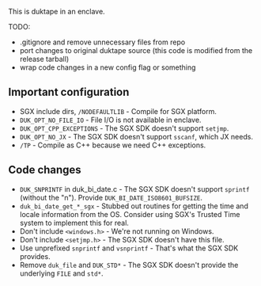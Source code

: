 This is duktape in an enclave.

TODO:
- .gitignore and remove unnecessary files from repo
- port changes to original duktape source (this code is modified from the release tarball)
- wrap code changes in a new config flag or something

## Important configuration
- SGX include dirs, `/NODEFAULTLIB` - Compile for SGX platform.
- `DUK_OPT_NO_FILE_IO` - File I/O is not available in enclave.
- `DUK_OPT_CPP_EXCEPTIONS` - The SGX SDK doesn't support `setjmp`.
- `DUK_OPT_NO_JX` - The SGX SDK doesn't support `sscanf`, which JX needs.
- `/TP` - Compile as C++ because we need C++ exceptions.

## Code changes
- `DUK_SNPRINTF` in duk_bi_date.c - The SGX SDK doesn't support `sprintf` (without the "n"). Provide `DUK_BI_DATE_ISO8601_BUFSIZE`.
- `duk_bi_date_get_*_sgx` - Stubbed out routines for getting the time and locale information from the OS. Consider using SGX's Trusted Time system to implement this for real.
- Don't include `<windows.h>` - We're not running on Windows.
- Don't include `<setjmp.h>` - The SGX SDK doesn't have this file.
- Use unprefixed `snprintf` and `vsnprintf` - That's what the SGX SDK provides.
- Remove `duk_file` and `DUK_STD*` - The SGX SDK doesn't provide the underlying `FILE` and `std*`.
